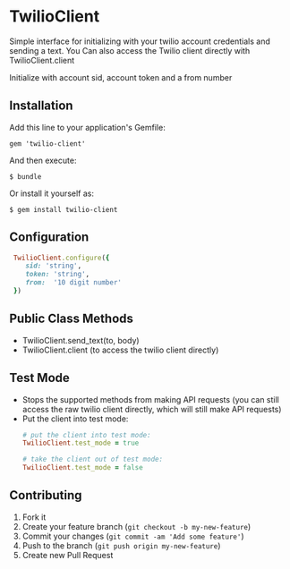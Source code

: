 # TwilioClient

Simple interface for initializing with your twilio account credentials and sending a text.  You Can also access the Twilio client directly with TwilioClient.client

Initialize with account sid, account token and a from number

## Installation

Add this line to your application's Gemfile:

    gem 'twilio-client'

And then execute:

    $ bundle

Or install it yourself as:

    $ gem install twilio-client

## Configuration

  ```ruby
   TwilioClient.configure({
      sid: 'string',
      token: 'string',
      from:  '10 digit number'
   })
  ```

## Public Class Methods

   * TwilioClient.send_text(to, body)
   * TwilioClient.client (to access the twilio client directly)

## Test Mode

  * Stops the supported methods from making API requests (you can still access the raw twilio client directly, which will still make API requests)
  * Put the client into test mode:
    ```ruby
    # put the client into test mode:
    TwilioClient.test_mode = true

    # take the client out of test mode:
    TwilioClient.test_mode = false
    ```

## Contributing

1. Fork it
2. Create your feature branch (`git checkout -b my-new-feature`)
3. Commit your changes (`git commit -am 'Add some feature'`)
4. Push to the branch (`git push origin my-new-feature`)
5. Create new Pull Request
